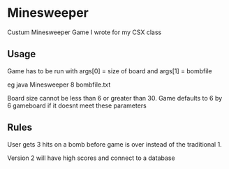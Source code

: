 # Minesweeper
Custum Minesweeper Game I wrote for my CSX class

## Usage
Game has to be run with args[0] = size of board and args[1] = bombfile

eg java Minesweeper 8 bombfile.txt

Board size cannot be less than 6 or greater than 30. 
Game defaults to 6 by 6 gameboard if it doesnt meet these parameters

## Rules
User gets 3 hits on a bomb before game is over instead of the traditional 1.

Version 2 will have high scores and connect to a database


